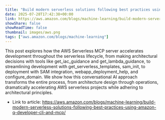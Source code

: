 ```yaml
---
title: "Build modern serverless solutions following best practices using Amazon Q Developer CLI and MCP"
date: 2025-07-28T17:42:38+00:00
link: https://aws.amazon.com/blogs/machine-learning/build-modern-serverless-solutions-following-best-practices-using-amazon-q-developer-cli-and-mcp/
showShare: false
showReadTime: false
thumbnail: images/aws.png
tags: ["aws.amazon.com/blogs/machine-learning"]
---
```

This post explores how the AWS Serverless MCP server accelerates development throughout the serverless lifecycle, from making architectural decisions with tools like get_iac_guidance and get_lambda_guidance, to streamlining development with get_serverless_templates, sam_init, to deployment with SAM integration, webapp_deployment_help, and configure_domain. We show how this conversational AI approach transforms the entire process, from architecture design through operations, dramatically accelerating AWS serverless projects while adhering to architectural principles.

- Link to article: https://aws.amazon.com/blogs/machine-learning/build-modern-serverless-solutions-following-best-practices-using-amazon-q-developer-cli-and-mcp/